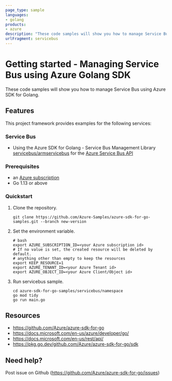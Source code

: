 ```yaml
---
page_type: sample
languages:
- golang
products:
- azure
description: "These code samples will show you how to manage Service Bus Manager using Azure SDK for Golang."
urlFragment: servicebus
---
```


# Getting started - Managing Service Bus using Azure Golang SDK

These code samples will show you how to manage Service Bus using Azure SDK for Golang.

## Features

This project framework provides examples for the following services:

### Service Bus
* Using the Azure SDK for Golang - Service Bus Management Library [servicebus/armservicebus](https://pkg.go.dev/github.com/Azure/azure-sdk-for-go/sdk/resourcemanager/servicebus/armservicebus) for the [Azure Service Bus API](https://docs.microsoft.com/en-us/rest/api/servicebus/)

### Prerequisites
* an [Azure subscription](https://azure.microsoft.com)
* Go 1.13 or above

### Quickstart

1. Clone the repository.

    ```
    git clone https://github.com/Azure-Samples/azure-sdk-for-go-samples.git --branch new-version
    ```
   
2. Set the environment variable.

   ```
   # bash
   export AZURE_SUBSCRIPTION_ID=<your Azure subscription id> 
   # If no value is set, the created resource will be deleted by default.
   # anything other than empty to keep the resources
   export KEEP_RESOURCE=1 
   export AZURE_TENANT_ID=<your Azure Tenant id>          
   export AZURE_OBJECT_ID=<your Azure Client/Object id> 
   ```

3. Run servicebus sample.

    ```
    cd azure-sdk-for-go-samples/servicebus/namespace
    go mod tidy
    go run main.go
    ```
   
## Resources

- https://github.com/Azure/azure-sdk-for-go
- https://docs.microsoft.com/en-us/azure/developer/go/
- https://docs.microsoft.com/en-us/rest/api/
- https://pkg.go.dev/github.com/Azure/azure-sdk-for-go/sdk

## Need help?

Post issue on Github (https://github.com/Azure/azure-sdk-for-go/issues)
